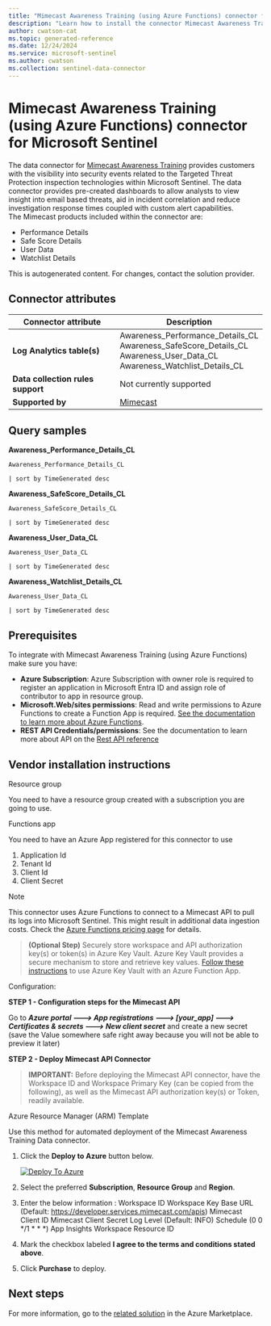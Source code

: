 ```yaml
---
title: "Mimecast Awareness Training (using Azure Functions) connector for Microsoft Sentinel"
description: "Learn how to install the connector Mimecast Awareness Training (using Azure Functions) to connect your data source to Microsoft Sentinel."
author: cwatson-cat
ms.topic: generated-reference
ms.date: 12/24/2024
ms.service: microsoft-sentinel
ms.author: cwatson
ms.collection: sentinel-data-connector
---
```


# Mimecast Awareness Training (using Azure Functions) connector for Microsoft Sentinel

The data connector for [Mimecast Awareness Training](https://community.mimecast.com/discussion/3421/how-to-integrate-mimecast-with-azure-sentinel/p1) provides customers with the visibility into security events related to the Targeted Threat Protection inspection technologies within Microsoft Sentinel. The data connector provides pre-created dashboards to allow analysts to view insight into email based threats, aid in incident correlation and reduce investigation response times coupled with custom alert capabilities.  
The Mimecast products included within the connector are: 
- Performance Details 
- Safe Score Details 
- User Data
- Watchlist Details


This is autogenerated content. For changes, contact the solution provider.

## Connector attributes

| Connector attribute | Description |
| --- | --- |
| **Log Analytics table(s)** | Awareness_Performance_Details_CL<br/> Awareness_SafeScore_Details_CL<br/> Awareness_User_Data_CL<br/> Awareness_Watchlist_Details_CL<br/> |
| **Data collection rules support** | Not currently supported |
| **Supported by** | [Mimecast](https://community.mimecast.com/discussion/2738/how-do-i-contact-support) |

## Query samples

**Awareness_Performance_Details_CL**

   ```kusto
Awareness_Performance_Details_CL

   | sort by TimeGenerated desc
   ```

**Awareness_SafeScore_Details_CL**

   ```kusto
Awareness_SafeScore_Details_CL

   | sort by TimeGenerated desc
   ```

**Awareness_User_Data_CL**

   ```kusto
Awareness_User_Data_CL

   | sort by TimeGenerated desc
   ```

**Awareness_Watchlist_Details_CL**

   ```kusto
Awareness_User_Data_CL

   | sort by TimeGenerated desc
   ```



## Prerequisites

To integrate with Mimecast Awareness Training (using Azure Functions) make sure you have: 

- **Azure Subscription**: Azure Subscription with owner role is required to register an application in Microsoft Entra ID and assign role of contributor to app in resource group.
- **Microsoft.Web/sites permissions**: Read and write permissions to Azure Functions to create a Function App is required. [See the documentation to learn more about Azure Functions](/azure/azure-functions/).
- **REST API Credentials/permissions**: See the documentation to learn more about API on the [Rest API reference](https://integrations.mimecast.com/documentation/)


## Vendor installation instructions

Resource group

You need to have a resource group created with a subscription you are going to use.

Functions app

You need to have an Azure App registered for this connector to use
1. Application Id
2. Tenant Id
3. Client Id
4. Client Secret


> [!NOTE]
   >  This connector uses Azure Functions to connect to a Mimecast API to pull its logs into Microsoft Sentinel. This might result in additional data ingestion costs. Check the [Azure Functions pricing page](https://azure.microsoft.com/pricing/details/functions/) for details.


>**(Optional Step)** Securely store workspace and API authorization key(s) or token(s) in Azure Key Vault. Azure Key Vault provides a secure mechanism to store and retrieve key values. [Follow these instructions](/azure/app-service/app-service-key-vault-references) to use Azure Key Vault with an Azure Function App.

Configuration:

**STEP 1 - Configuration steps for the Mimecast API**

Go to ***Azure portal ---> App registrations ---> [your_app] ---> Certificates & secrets ---> New client secret*** and create a new secret (save the Value somewhere safe right away because you will not be able to preview it later)


**STEP 2 - Deploy Mimecast API Connector**

>**IMPORTANT:** Before deploying the Mimecast API connector, have the Workspace ID  and Workspace Primary Key (can be copied from the following), as well as the Mimecast API authorization key(s) or Token, readily available.



Azure Resource Manager (ARM) Template

Use this method for automated deployment of the Mimecast Awareness Training Data connector.

1. Click the **Deploy to Azure** button below. 

	[![Deploy To Azure](https://aka.ms/deploytoazurebutton)](https://aka.ms/sentinel-MimecastAT-azuredeploy)
2. Select the preferred **Subscription**, **Resource Group** and **Region**. 
3. Enter the below information : 
		Workspace ID 
		Workspace Key 
		Base URL (Default: https://developer.services.mimecast.com/apis) 
		Mimecast Client ID 
		Mimecast Client Secret 
		Log Level (Default: INFO) 
		Schedule (0 0 */1 * * *) 
		App Insights Workspace Resource ID 
4. Mark the checkbox labeled **I agree to the terms and conditions stated above**. 
5. Click **Purchase** to deploy.



## Next steps

For more information, go to the [related solution](https://azuremarketplace.microsoft.com/en-us/marketplace/apps/mimecastnorthamerica1584469118674.azure-sentinel-solution-mimecast?tab=Overview) in the Azure Marketplace.

